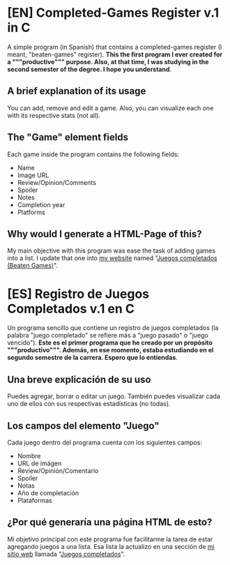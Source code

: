 # [EN] Completed-Games Register v.1 in C
A simple program (in Spanish) that contains a completed-games register (I meant, "beaten-games" register). **This the first program I ever created for a """productive""" purpose. Also, at that time, I was studying in the second semester of the degree. I hope you understand**.

## A brief explanation of its usage
You can add, remove and edit a game. Also, you can visualize each one with its respective stats (not all).

## The "Game" element fields
Each game inside the program contains the following fields:

* Name
* Image URL
* Review/Opinion/Comments
* Spoiler
* Notes
* Completion year
* Platforms

## Why would I generate a HTML-Page of this?
My main objective with this program was ease the task of adding games into a list. I update that one into [my website](https://mralexbross-web.blogspot.com/p/inicio.html) named "[Juegos completados (Beaten Games)](https://mralexbross-web.blogspot.com/p/played-games.html)".

# [ES] Registro de Juegos Completados v.1 en C
Un programa sencillo que contiene un registro de juegos completados (la palabra "juego completado" se refiere más a "juego pasado" o "juego vencido"). **Este es el primer programa que he creado por un propósito """productivo""". Además, en ese momento, estaba estudiando en el segundo semestre de la carrera. Espero que lo entiendas**.

## Una breve explicación de su uso
Puedes agregar, borrar o editar un juego. También puedes visualizar cada uno de ellos con sus respectivas estadísticas (no todas).

## Los campos del elemento "Juego"
Cada juego dentro del programa cuenta con los siguientes campos:

* Nombre
* URL de imágen
* Review/Opinión/Comentario
* Spoiler
* Notas
* Año de completación
* Plataformas

## ¿Por qué generaría una página HTML de esto?
Mi objetivo principal con este programa fue facilitarme la tarea de estar agregando juegos a una lista. Esa lista la actualizo en una sección de [mi sitio web](https://mralexbross-web.blogspot.com/p/inicio.html) llamada "[Juegos completados](https://mralexbross-web.blogspot.com/p/played-games.html)".
